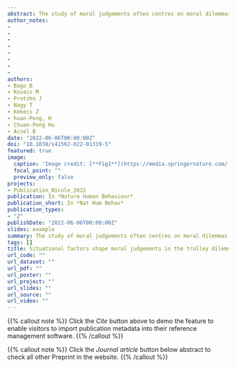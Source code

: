```yaml
---
abstract: The study of moral judgements often centres on moral dilemmas in which options consistent with deontological perspectives (that is, emphasizing rules, individual rights and duties) are in conflict with options consistent with utilitarian judgements (that is, following the greater good based on consequences). Greene et al. (2009) showed that psychological and situational factors (for example, the intent of the agent or the presence of physical contact between the agent and the victim) can play an important role in moral dilemma judgements (for example, the trolley problem). Our knowledge is limited concerning both the universality of these effects outside the United States and the impact of culture on the situational and psychological factors affecting moral judgements. Thus, we empirically tested the universality of the effects of intent and personal force on moral dilemma judgements by replicating the experiments of Greene et al. in 45 countries from all inhabited continents. We found that personal force and its interaction with intention exert influence on moral judgements in the US and Western cultural clusters, replicating and expanding the original findings. Moreover, the personal force effect was present in all cultural clusters, suggesting it is culturally universal. The evidence for the cultural universality of the interaction effect was inconclusive in the Eastern and Southern cultural clusters (depending on exclusion criteria). We found no strong association between collectivism/individualism and moral dilemma judgements.
author_notes:
- 
- 
- 
- 
- 
- 
- 
- 
authors:
- Bago B
- Kovacs M
- Protzko J
- Nagy T
- Kekecs Z
- huan-Peng, H
- Chuan-Peng Hu
- Aczel B
date: "2022-06-06T00:00:00Z"
doi: "10.1038/s41562-022-01319-5"
featured: true
image:
  caption: 'Image credit: [**Fig1**](https://media.springernature.com/full/springer-static/image/art%3A10.1038%2Fs41562-022-01319-5/MediaObjects/41562_2022_1319_Fig1_HTML.png?as=webp)'
  focal_point: ""
  preview_only: false
projects:
- Publication_Nicole_2022
publication: In *Nature Human Behaviour*
publication_short: In *Nat Hum Behav*
publication_types: 
- "2"
publishDate: "2022-06-06T00:00:00Z"
slides: example
summary: The study of moral judgements often centres on moral dilemmas in which options consistent with deontological perspectives (that is, emphasizing rules, individual rights and duties) are in conflict with options consistent with utilitarian judgements (that is, following the greater good based on consequences).
tags: []
title: Situational factors shape moral judgements in the trolley dilemma in Eastern, Southern and Western countries in a culturally diverse sample
url_code: ""
url_dataset: ""
url_pdf: ""
url_poster: ""
url_project: ""
url_slides: ""
url_source: ""
url_video: ""
---
```


{{% callout note %}}
Click the _Cite_ button above to demo the feature to enable visitors to import publication metadata into their reference management software.
{{% /callout %}}

{{% callout note %}}
Click the _Journal article_ button below abstract to check all other Preprint in the website.
{{% /callout %}}
